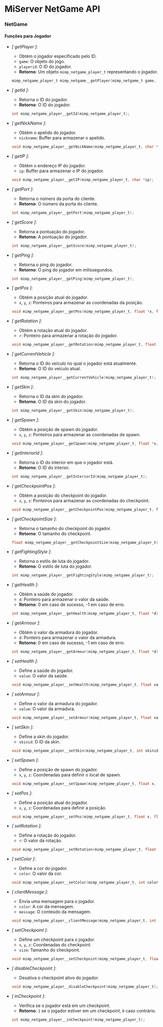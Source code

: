 # MiServer NetGame API

### NetGame

#### Funções para Jogador

- *[ getPlayer ]*:
    - Obtém o jogador especificado pelo ID.
    - `game`: O objeto do jogo.
    - `playerid`: O ID do jogador.
    - **Retorno**: Um objeto `mimp_netgame_player_t` representando o jogador.
    ```c
    mimp_netgame_player_t mimp_netgame__getPlayer(mimp_netgame_t game, int playerid);
    ```

- *[ getId ]*:
    - Retorna o ID do jogador.
    - **Retorno**: O ID do jogador.
    ```c
    int mimp_netgame_player__getId(mimp_netgame_player_t);
    ```

- *[ getNickName ]*:
    - Obtém o apelido do jogador.
    - `nickname`: Buffer para armazenar o apelido.
    ```c
    void mimp_netgame_player__getNickName(mimp_netgame_player_t, char *nickname);
    ```

- *[ getIP ]*:
    - Obtém o endereço IP do jogador.
    - `ip`: Buffer para armazenar o IP do jogador.
    ```c
    void mimp_netgame_player__getIP(mimp_netgame_player_t, char *ip);
    ```

- *[ getPort ]*:
    - Retorna o número da porta do cliente.
    - **Retorno**: O número da porta do cliente.
    ```c
    int mimp_netgame_player__getPort(mimp_netgame_player_t);
    ```

- *[ getScore ]*:
    - Retorna a pontuação do jogador.
    - **Retorno**: A pontuação do jogador.
    ```c
    int mimp_netgame_player__getScore(mimp_netgame_player_t);
    ```

- *[ getPing ]*:
    - Retorna o ping do jogador.
    - **Retorno**: O ping do jogador em milissegundos.
    ```c
    int mimp_netgame_player__getPing(mimp_netgame_player_t);
    ```

- *[ getPos ]*:
    - Obtém a posição atual do jogador.
    - `x`, `y`, `z`: Ponteiros para armazenar as coordenadas da posição.
    ```c
    void mimp_netgame_player__getPos(mimp_netgame_player_t, float *x, float *y, float *z);
    ```

- *[ getRotation ]*:
    - Obtém a rotação atual do jogador.
    - `r`: Ponteiro para armazenar a rotação do jogador.
    ```c
    void mimp_netgame_player__getRotation(mimp_netgame_player_t, float *r);
    ```

- *[ getCurrentVehicle ]*:
    - Retorna o ID do veículo no qual o jogador está atualmente.
    - **Retorno**: O ID do veículo atual.
    ```c
    int mimp_netgame_player__getCurrentVehicle(mimp_netgame_player_t);
    ```

- *[ getSkin ]*:
    - Retorna o ID da skin do jogador.
    - **Retorno**: O ID da skin do jogador.
    ```c
    int mimp_netgame_player__getSkin(mimp_netgame_player_t);
    ```

- *[ getSpawn ]*:
    - Obtém a posição de spawn do jogador.
    - `x`, `y`, `z`: Ponteiros para armazenar as coordenadas de spawn.
    ```c
    void mimp_netgame_player__getSpawn(mimp_netgame_player_t, float *x, float *y, float *z);
    ```

- *[ getInteriorId ]*:
    - Retorna o ID do interior em que o jogador está.
    - **Retorno**: O ID do interior.
    ```c
    int mimp_netgame_player__getInteriorId(mimp_netgame_player_t);
    ```

- *[ getCheckpointPos ]*:
    - Obtém a posição do checkpoint do jogador.
    - `x`, `y`, `z`: Ponteiros para armazenar as coordenadas do checkpoint.
    ```c
    void mimp_netgame_player__getCheckpointPos(mimp_netgame_player_t, float *x, float *y, float *z);
    ```

- *[ getCheckpointSize ]*:
    - Retorna o tamanho do checkpoint do jogador.
    - **Retorno**: O tamanho do checkpoint.
    ```c
    float mimp_netgame_player__getCheckpointSize(mimp_netgame_player_t);
    ```

- *[ getFightingStyle ]*:
    - Retorna o estilo de luta do jogador.
    - **Retorno**: O estilo de luta do jogador.
    ```c
    int mimp_netgame_player__getFightingStyle(mimp_netgame_player_t);
    ```

- *[ getHealth ]*:
    - Obtém a saúde do jogador.
    - `d`: Ponteiro para armazenar o valor da saúde.
    - **Retorno**: 0 em caso de sucesso, -1 em caso de erro.
    ```c
    int mimp_netgame_player__getHealth(mimp_netgame_player_t, float *d);
    ```

- *[ getArmour ]*:
    - Obtém o valor da armadura do jogador.
    - `d`: Ponteiro para armazenar o valor da armadura.
    - **Retorno**: 0 em caso de sucesso, -1 em caso de erro.
    ```c
    int mimp_netgame_player__getArmour(mimp_netgame_player_t, float *d);
    ```

- *[ setHealth ]*:
    - Define a saúde do jogador.
    - `value`: O valor da saúde.
    ```c
    void mimp_netgame_player__setHealth(mimp_netgame_player_t, float value);
    ```

- *[ setArmour ]*:
    - Define o valor da armadura do jogador.
    - `value`: O valor da armadura.
    ```c
    void mimp_netgame_player__setArmour(mimp_netgame_player_t, float value);
    ```

- *[ setSkin ]*:
    - Define a skin do jogador.
    - `skinid`: O ID da skin.
    ```c
    void mimp_netgame_player__setSkin(mimp_netgame_player_t, int skinid);
    ```

- *[ setSpawn ]*:
    - Define a posição de spawn do jogador.
    - `x`, `y`, `z`: Coordenadas para definir o local de spawn.
    ```c
    void mimp_netgame_player__setSpawn(mimp_netgame_player_t, float x, float y, float z);
    ```

- *[ setPos ]*:
    - Define a posição atual do jogador.
    - `x`, `y`, `z`: Coordenadas para definir a posição.
    ```c
    void mimp_netgame_player__setPos(mimp_netgame_player_t, float x, float y, float z);
    ```

- *[ setRotation ]*:
    - Define a rotação do jogador.
    - `r`: O valor da rotação.
    ```c
    void mimp_netgame_player__setRotation(mimp_netgame_player_t, float r);
    ```

- *[ setColor ]*:
    - Define a cor do jogador.
    - `color`: O valor da cor.
    ```c
    void mimp_netgame_player__setColor(mimp_netgame_player_t, int color);
    ```

- *[ clientMessage ]*:
    - Envia uma mensagem para o jogador.
    - `color`: A cor da mensagem.
    - `message`: O conteúdo da mensagem.
    ```c
    void mimp_netgame_player__clientMessage(mimp_netgame_player_t, int color, const char *message);
    ```

- *[ setCheckpoint ]*:
    - Define um checkpoint para o jogador.
    - `x`, `y`, `z`: Coordenadas do checkpoint.
    - `size`: Tamanho do checkpoint.
    ```c
    void mimp_netgame_player__setCheckpoint(mimp_netgame_player_t, float x, float y, float z, float size);
    ```

- *[ disableCheckpoint ]*:
    - Desativa o checkpoint ativo do jogador.
    ```c
    void mimp_netgame_player__disableCheckpoint(mimp_netgame_player_t);
    ```

- *[ inCheckpoint ]*:
    - Verifica se o jogador está em um checkpoint.
    - **Retorno**: `1` se o jogador estiver em um checkpoint, `0` caso contrário.
    ```c
    int mimp_netgame_player__inCheckpoint(mimp_netgame_player_t);
    ```